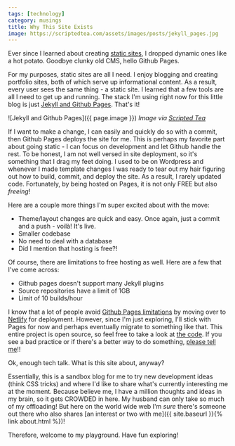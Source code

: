 ```yaml
---
tags: [technology]
category: musings
title: Why This Site Exists
image: https://scriptedtea.com/assets/images/posts/jekyll_pages.jpg
---
```


Ever since I learned about creating [static sites](https://wpamelia.com/static-vs-dynamic-website/), I dropped dynamic ones like a hot potato. Goodbye clunky old CMS, hello Github Pages.

For my purposes, static sites are all I need. I enjoy blogging and creating portfolio sites, both of which serve up informational content. As a result, every user sees the same thing - a static site. I learned that a few tools are all I need to get up and running. The stack I'm using right now for this little blog is just [Jekyll and Github Pages](https://docs.github.com/en/github/working-with-github-pages/setting-up-a-github-pages-site-with-jekyll). That's it!

![Jekyll and Github Pages]({{ page.image }})
*Image via [Scripted Tea](https://scriptedtea.com/tech/how-to-deploy-jekyll-to-github/)*

If I want to make a change, I can easily and quickly do so with a commit, then Github Pages deploys the site for me. This is perhaps my favorite part about going static - I can focus on development and let Github handle the rest. To be honest, I am not well versed in site deployment, so it's something that I drag my feet doing. I used to be on Wordpress and whenever I made template changes I was ready to tear out my hair figuring out how to build, commit, and deploy the site. As a result, I rarely updated code. Fortunately, by being hosted on Pages, it is not only FREE but also *freeing*!

Here are a couple more things I'm super excited about with the move:

- Theme/layout changes are quick and easy. Once again, just a commit and a push - voilà! It's live.
- Smaller codebase
- No need to deal with a database
- Did I mention that hosting is free?!

Of course, there are limitations to free hosting as well. Here are a few that I've come across:

- Github pages doesn't support many Jekyll plugins
- Source repositories have a limit of 1GB
- Limit of 10 builds/hour

I know that a lot of people avoid [Github Pages limitations](https://docs.github.com/en/github/working-with-github-pages/about-github-pages) by moving over to [Netlify](https://www.netlify.com/) for deployment. However, since I'm just exploring, I'll stick with Pages for now and perhaps eventually migrate to something like that. This entire project is open source, so feel free to take a look at [the code](https://github.com/jessicaliang721/jessicas-playground). If you see a bad practice or if there's a better way to do something, [please tell me](https://github.com/jessicaliang721/jessicas-playground/issues)!!

Ok, enough tech talk. What is this site about, anyway?

Essentially, this is a sandbox blog for me to try new development ideas (think CSS tricks) and where I'd like to share what's currently interesting me at the moment. Because believe me, I have a million thoughts and ideas in my brain, so it gets CROWDED in here. My husband can only take so much of my offloading! But here on the world wide web I'm *sure* there's someone out there who also shares [an interest or two with me]({{ site.baseurl }}{% link about.html %})!

Therefore, welcome to my playground. Have fun exploring!